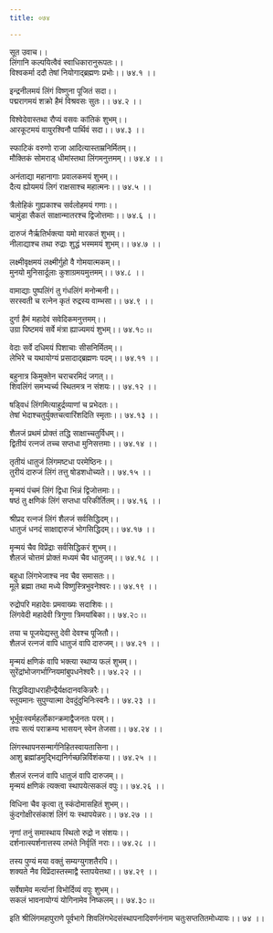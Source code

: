 ```yaml
---
title: ०७४

---
```

सूत उवाच।।  
लिंगानि कल्पयित्वैवं स्वाधिकारानुरूपतः।।  
विश्वकर्मा ददौ तेषां नियोगाद्ब्रह्मणः प्रभोः।। ७४.१ ।।  
  
इन्द्रनीलमयं लिंगं विष्णुना पूजितं सदा।।  
पद्मरागमयं शक्रो हैमं विश्रवसः सुतः।। ७४.२ ।।  
  
विश्वेदेवास्तथा रौप्यं वसवः कांतिकं शुभम्।।  
आरकूटमयं वायुरश्विनौ पार्थिवं सदा।। ७४.३ ।।  
  
स्फाटिकं वरुणो राजा आदित्यास्ताम्रनिर्मितम्।।  
मौक्तिकं सोमराड् धीमांस्तथा लिंगमनुत्तमम्।। ७४.४ ।।  
  
अनंताद्या महानागाः प्रवालकमयं शुभम्।।  
दैत्य ह्योयमयं लिगं राक्षसाश्च महात्मनः।। ७४.५ ।।  
  
त्रैलोहिकं गुह्यकाश्च सर्वलोहमयं गणाः।।  
चामुंडा सैकतं साक्षान्मातरश्च द्विजोत्तमाः।। ७४.६ ।।  
  
दारुजं नैर्ऋतिर्भक्त्या यमो मारकतं शुभम्।।  
नीलाद्याश्च तथा रुद्राः शुद्धं भस्ममयं शुभम्।। ७४.७ ।।  
  
लक्ष्मीवृक्षमयं लक्ष्मीर्गुहो वै गोमयात्मकम्।।  
मुनयो मुनिसार्दूलाः कुशाग्रमयमुत्तमम्।। ७४.८ ।।  
  
वामाद्याः पुष्पलिंगं तु गंधलिंगं मनोन्मनी।।  
सरस्वती च रत्नेन कृतं रुद्रस्य वाम्भसा।। ७४.९ ।।  
  
दुर्गा हैमं महादेवं सवेदिकमनुत्तमम्।।  
उग्रा पिष्टमयं सर्वे मंत्रा ह्याज्यमयं शुभम्।। ७४.१೦ ।।  
  
वेदाः सर्वे दधिमयं पिशाचाः सीसनिर्मितम्।।  
लेभिरे च यथायोग्यं प्रसादाद्ब्रह्मणः पदम्।। ७४.११ ।।  
  
बहुनात्र किमुक्तेन चराचरमिदं जगत्।।  
शिवलिंगं समभ्यर्च्य स्थितमत्र न संशयः।। ७४.१२ ।।  
  
षड्विधं लिंगमित्याहुर्द्रव्याणां च प्रभेदतः।।  
तेषां भेदाश्चतुर्युक्तचत्वारिंशदिति स्मृताः।। ७४.१३ ।।  
  
शैलजं प्रथमं प्रोक्तं तद्धि साक्षाच्चतुर्विधम्।।  
द्वितीयं रत्नजं तच्च सप्तधा मुनिसत्तमाः।। ७४.१४ ।।  
  
तृतीयं धातुजं लिंगमष्टधा परमेष्ठिनः।।  
तुरीयं दारुजं लिंगं तत्तु षोडशधोच्यते।। ७४.१५ ।।  
  
मृन्मयं पंचमं लिंगं द्विधा भिन्नं द्विजोत्तमाः।।  
षष्ठं तु क्षणिकं लिंगं सप्तधा परिकीर्तितम्।। ७४.१६ ।।  
  
श्रीप्रद रत्नजं लिंगं शैलजं सर्वसिद्धिदम्।।  
धातुजं धनदं साक्षाद्दारुजं भोगसिद्धिदम्।। ७४.१७ ।।  
  
मृन्मयं चैव विप्रेंद्राः सर्वसिद्धिकरं शुभम्।।  
शैलजं चोत्तमं प्रोक्तं मध्यमं चैव धातुजम्।। ७४.१८ ।।  
  
बहुधा लिंगभेजाश्च नव चैव समासतः।।  
मूले ब्रह्मा तथा मध्ये विष्णुस्त्रिभुवनेश्वरः।। ७४.१९ ।।  
  
रुद्रोपरि महादेवः प्रमवाख्यः सदाशिवः।।  
लिंगवेदी महादेवी त्रिगुणा त्रिमयांबिका।। ७४.२೦ ।।  
  
तया च पूजयेद्यस्तु देवी देवश्च पूजितौ।।  
शैलजं रत्नजं वापि धातुजं वापि दारुजम्।। ७४.२१ ।।  
  
मृन्मयं क्षणिकं वापि भक्त्या स्थाप्य फलं शुभम्।।  
सुरेंद्रांभोजगर्भाग्नियमांबुपधनेश्वरैः।। ७४.२२ ।।  
  
सिद्धविद्याधराहीन्द्रैर्यक्षदानवकिन्नरैः।।  
स्तूयमानः सुपुण्यात्मा देवदुंदुभिनिःस्वनैः।। ७४.२३ ।।  
  
भूर्भूवःस्वर्महर्लोकान्क्रमाद्वैजनतः परम्।।  
तपः सत्यं पराक्रम्य भासयन् स्वेन तेजसा।। ७४.२४ ।।  
  
लिंगस्थापनसन्मार्गनिहितस्वायतासिना।।  
आशु ब्रह्मांडमुद्भिद्यनिर्गच्छन्निर्विशंकया।। ७४.२५ ।।  
  
शैलजं रत्नजं वापि धातुजं वापि दारुजम्।।  
मृन्मयं क्षणिकं त्यक्त्वा स्थापयेत्सकलं वपुः।। ७४.२६ ।।  
  
विधिना चैव कृत्वा तु स्कंदोमासहितं शुभम्।।  
कुंदगोक्षीरसंकाशं लिंगं यः स्थापयेन्नरः।। ७४.२७ ।।  
  
नृणां तनुं समास्थाय स्थितो रुद्रो न संशयः।।  
दर्शनात्स्पर्शनात्तस्य लभंते निर्वृतिं नराः।। ७४.२८ ।।  
  
तस्य पुण्यं मया वक्तुं सम्यग्युगशतैरपि।।  
शक्यते नैव विप्रेंदास्तस्माद्वै स्तापयेत्तथा।। ७४.२९ ।।  
  
सर्वेषामेव मर्त्यानां विभोर्दिव्यं वपुः शुभम्।।  
सकलं भावनायोग्यं योगिनामेव निष्कलम्।। ७४.३೦ ।।  
  
इति श्रीलिंगमहापुराणे पूर्वभागे शिवलिंगभेदसंस्थापनादिवर्णनंनाम चतुःसप्ततितमोध्यायः।। ७४ ।।